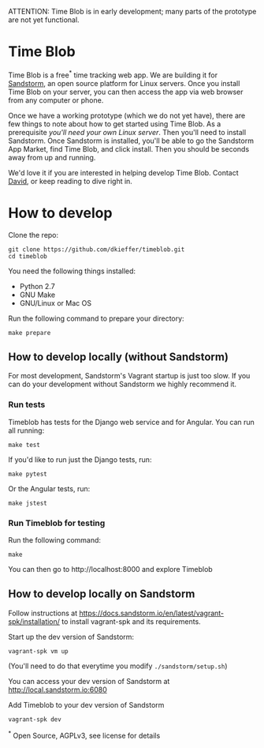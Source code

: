 ATTENTION: Time Blob is in early development; many parts of the prototype are not yet functional.

# Time Blob
Time Blob is a free<sup>*</sup> time tracking web app. We are building it for [Sandstorm](https://sandstorm.io), an open source platform for Linux servers. Once you install Time Blob on your server, you can then access the app via web browser from any computer or phone.

Once we have a working prototype (which we do not yet have), there are few things to note about how to get started using Time Blob. As a prerequisite _you'll need your own Linux server_. Then you'll need to install Sandstorm. Once Sandstorm is installed, you'll be able to go the Sandstorm App Market, find Time Blob, and click install. Then you should be seconds away from up and running.

We'd love it if you are interested in helping develop Time Blob. Contact [David](mailto:david@dkieffer.xyz), or keep reading to dive right in.

# How to develop

Clone the repo:
```
git clone https://github.com/dkieffer/timeblob.git
cd timeblob
```

You need the following things installed:
* Python 2.7
* GNU Make
* GNU/Linux or Mac OS

Run the following command to prepare your directory:

```
make prepare
```

## How to develop locally (without Sandstorm)

For most development, Sandstorm's Vagrant startup is just too slow. If you can do your
development without Sandstorm we highly recommend it.

### Run tests
Timeblob has tests for the Django web service and for Angular. You can run all running:
```
make test
```

If you'd like to run just the Django tests, run:

```
make pytest
```

Or the Angular tests, run:

```
make jstest
```

### Run Timeblob for testing

Run the following command:

```
make
```

You can then go to http://localhost:8000 and explore Timeblob


## How to develop locally on Sandstorm

Follow instructions at https://docs.sandstorm.io/en/latest/vagrant-spk/installation/ to install vagrant-spk and its requirements.


Start up the dev version of Sandstorm:
```
vagrant-spk vm up
```
(You'll need to do that everytime you modify `./sandstorm/setup.sh`)

You can access your dev version of Sandstorm at http://local.sandstorm.io:6080

Add Timeblob to your dev version of Sandstorm

```
vagrant-spk dev
```


<sup>*</sup> Open Source, AGPLv3, see license for details